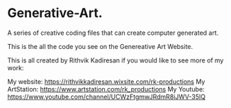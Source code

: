 # Generative-Art.
A series of creative coding files that can create computer generated art.

This is the all the code you see on the Genereative Art Website.

This is all created by Rithvik Kadiresan if you would like to see more of my work:

My website: https://rithvikkadiresan.wixsite.com/rk-productions
My ArtStation: https://www.artstation.com/rk_productions
My Youtube: https://www.youtube.com/channel/UCWzFtgmwJRdmR8iJWV-35lQ
